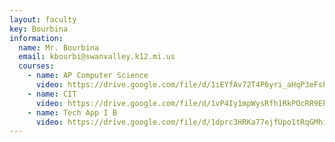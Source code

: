 ```yaml
---
layout: faculty
key: Bourbina
information:
  name: Mr. Bourbina
  email: kbourbi@swanvalley.k12.mi.us
  courses:
    - name: AP Computer Science
      video: https://drive.google.com/file/d/1iEYfAv72T4P6yri_aHqP3eFsPQqUb3Hw/preview
    - name: CIT
      video: https://drive.google.com/file/d/1vP4Iy1mpWysRfh1RkPOcRR9Ekls3vdJ2/preview
    - name: Tech App I B
      video: https://drive.google.com/file/d/1dprc3HRKa77ejfUpo1tRqGMhiVBJqiDe/preview
---
```

